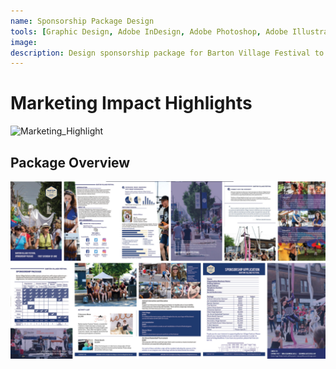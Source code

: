 ```yaml
---
name: Sponsorship Package Design
tools: [Graphic Design, Adobe InDesign, Adobe Photoshop, Adobe Illustrator]
image: 
description: Design sponsorship package for Barton Village Festival to showcase event highlight, festival participants' demographics, social media promotion, and sponsorship.
---
```


# Marketing Impact Highlights

![Marketing_Highlight](/images/layout_design8.png)

## Package Overview

![Sponsorship_Package](/images/layout_design7.png)
